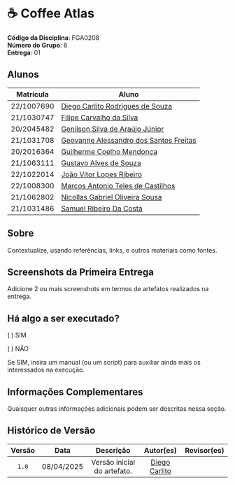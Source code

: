# ☕ Coffee Atlas

**Código da Disciplina**: FGA0208<br>
**Número do Grupo**: 6<br>
**Entrega**: 01<br>

## Alunos

|Matrícula | Aluno |
| -- | -- |
| 22/1007690  |  [Diego Carlito Rodrigues de Souza](https://github.com/DiegoCarlito) |
| 21/1030747  |  [Filipe Carvalho da Silva](https://github.com/Filipe-002) |
| 20/2045482  |  [Genilson Silva de Araújo Júnior](https://github.com/GenilsonJrs) |
| 21/1031708  |  [Geovanne Alessandro dos Santos Freitas](https://github.com/GeovaneSFT) |
| 20/2016364  |  [Guilherme Coelho Mendonça](https://github.com/Guilermanoo) |
| 21/1063111  |  [Gustavo Alves de Souza](https://github.com/gustaallves) |
| 22/1022014  |  [João Vitor Lopes Ribeiro](https://github.com/Joa0V) |
| 22/1008300  |  [Marcos Antonio Teles de Castilhos](https://github.com/Marcosatc147) |
| 21/1062802  |  [Nicollas Gabriel Oliveira Sousa](https://github.com/Nicollaxs) |
| 21/1031486  |  [Samuel Ribeiro Da Costa](https://github.com/Samuelricosta) |

## Sobre 

Contextualize, usando referências, links, e outros materiais como fontes.

## Screenshots da Primeira Entrega

Adicione 2 ou mais screenshots em termos de artefatos realizados na entrega.

## Há algo a ser executado?

( ) SIM

( ) NÃO

Se SIM, insira um manual (ou um script) para auxiliar ainda mais os interessados na execução.

## Informações Complementares

Quaisquer outras informações adicionais podem ser descritas nessa seção.

## Histórico de Versão

| Versão | Data | Descrição | Autor(es) | Revisor(es) |
| :----: | :--: | :-------: | :-------: | :---------: |
| `1.0` | 08/04/2025 | Versão inicial do artefato. | [Diego Carlito](https://github.com/DiegoCarlito) | |
